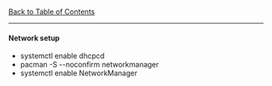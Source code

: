 [Back to Table of Contents](README.md)
***

#### Network setup

* systemctl enable dhcpcd
* pacman -S --noconfirm networkmanager
* systemctl enable NetworkManager 
